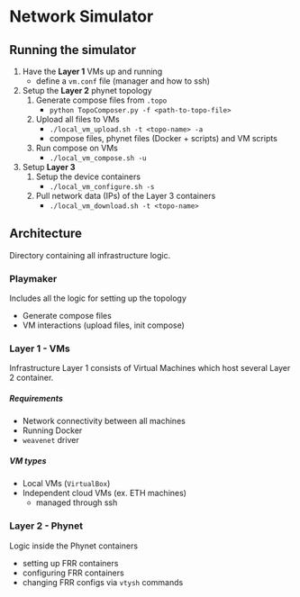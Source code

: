 # Network Simulator

## Running the simulator

1. Have the **Layer 1** VMs up and running 
    * define a `vm.conf` file (manager and how to ssh)
2. Setup the **Layer 2** phynet topology
    1. Generate compose files from `.topo`
        * `python TopoComposer.py -f <path-to-topo-file>`
    2. Upload all files to VMs
        * `./local_vm_upload.sh -t <topo-name> -a`
        * compose files, phynet files (Docker + scripts) and VM scripts
    3. Run compose on VMs
        * `./local_vm_compose.sh -u`
3. Setup **Layer 3**
    1. Setup the device containers
        * `./local_vm_configure.sh -s`
    2. Pull network data (IPs) of the Layer 3 containers
        * `./local_vm_download.sh -t <topo-name>`

## Architecture

Directory containing all infrastructure logic.

### Playmaker

Includes all the logic for setting up the topology

* Generate compose files
* VM interactions (upload files, init compose)

### Layer 1 - VMs

Infrastructure Layer 1 consists of Virtual Machines which host several Layer 2 container.

##### Requirements 

* Network connectivity between all machines 
* Running Docker
* `weavenet` driver

##### VM types

* Local VMs (`VirtualBox`)
* Independent cloud VMs (ex. ETH machines)
    * managed through ssh

### Layer 2 - Phynet 

Logic inside the Phynet containers 

* setting up FRR containers
* configuring FRR containers 
* changing FRR configs via `vtysh` commands